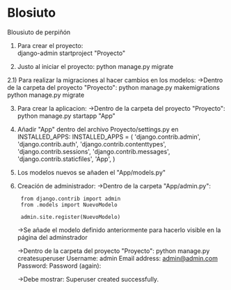 # Blosiuto
Blousiuto de perpiñón

1) Para crear el proyecto:  
    django-admin startproject "Proyecto"
 
2) Justo al iniciar el proyecto:
    python manage.py migrate
 
2.1) Para realizar la migraciones al hacer cambios en los modelos:
    ->Dentro de la carpeta del proyecto "Proyecto":
        python manage.py makemigrations
        python manage.py migrate
 
3) Para crear la aplicacion:
    ->Dentro de la carpeta del proyecto "Proyecto":
        python manage.py startapp "App"
    
4) Añadir "App" dentro del archivo Proyecto/settings.py en INSTALLED_APPS:
     INSTALLED_APPS = (
        'django.contrib.admin',
        'django.contrib.auth',
        'django.contrib.contenttypes',
        'django.contrib.sessions',
        'django.contrib.messages',
        'django.contrib.staticfiles',
        'App',
    )

5) Los modelos nuevos se añaden el "App/models.py"

5) Creación de administrador:
    ->Dentro de la carpeta "App/admin.py":

        from django.contrib import admin
        from .models import NuevoModelo

        admin.site.register(NuevoModelo)
    
    ->Se añade el modelo definido anteriormente para hacerlo visible en la página del adminstrador
    
    ->Dentro de la carpeta del proyecto "Proyecto":
        python manage.py createsuperuser
        Username: admin
        Email address: admin@admin.com
        Password:
        Password (again):
        
    ->Debe mostrar:
        Superuser created successfully.
        


    
